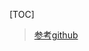 [TOC]

> [参考github](https://github.com/astaxie/build-web-application-with-golang/blob/master/zh/08.4.md)
